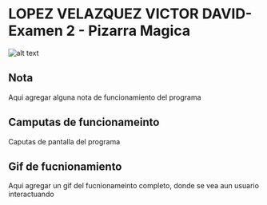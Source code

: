 LOPEZ VELAZQUEZ VICTOR DAVID- Examen 2 - Pizarra Magica
======
![alt text](ReadmeAssets/examen-bob.gif "Examen Bob")

## Nota
Aqui agregar alguna nota de funcionamiento del programa

## Camputas de funcionameinto
Caputas de pantalla del programa

## Gif de fucnionamiento
Aqui agregar un gif del fucnionameinto completo, donde se vea aun usuario interactuando 
